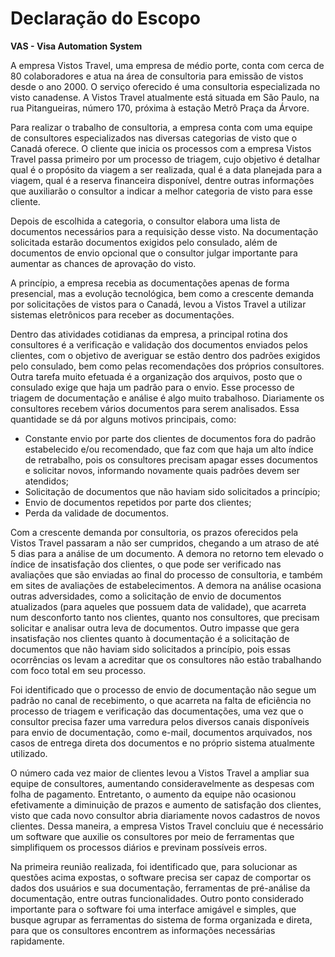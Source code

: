 # Declaração do Escopo

**VAS - Visa Automation System**

A empresa Vistos Travel, uma empresa de médio porte, conta com cerca de 80 colaboradores e atua na área de consultoria para emissão de vistos desde o ano 2000. O serviço oferecido é uma consultoria especializada no visto canadense. A Vistos Travel atualmente está situada em São Paulo, na rua Pitangueiras, número 170, próxima à estação Metrô Praça da Árvore.

Para realizar o trabalho de consultoria, a empresa conta com uma equipe de consultores especializados nas diversas categorias de visto que o Canadá oferece. O cliente que inicia os processos com a empresa Vistos Travel passa primeiro por um processo de triagem, cujo objetivo é detalhar qual é o propósito da viagem a ser realizada, qual é a data planejada para a viagem, qual é a reserva financeira disponível, dentre outras informações que auxiliarão o consultor a indicar a melhor categoria de visto para esse cliente. 

Depois de escolhida a categoria, o consultor elabora uma lista de documentos necessários para a requisição desse visto. Na documentação solicitada estarão documentos exigidos pelo consulado, além de documentos de envio opcional que o consultor julgar importante para aumentar as chances de aprovação do visto.

A princípio, a empresa recebia as documentações apenas de forma presencial, mas a evolução tecnológica, bem como a crescente demanda por solicitações de vistos para o Canadá, levou a Vistos Travel a utilizar sistemas eletrônicos para receber as documentações. 

Dentro das atividades cotidianas da empresa, a principal rotina dos consultores é a verificação e validação dos documentos enviados pelos clientes, com o objetivo de averiguar se estão dentro dos padrões exigidos pelo consulado, bem como pelas recomendações dos próprios consultores. Outra tarefa muito efetuada é a organização dos arquivos, posto que o consulado exige que haja um padrão para o envio. Esse processo de triagem de documentação e análise é algo muito trabalhoso. Diariamente os consultores recebem vários documentos para serem analisados. Essa quantidade se dá por alguns motivos principais, como:



* Constante envio por parte dos clientes de documentos fora do padrão estabelecido e/ou recomendado, que faz com que haja um alto índice de retrabalho, pois os consultores precisam apagar esses documentos e solicitar novos, informando novamente quais padrões devem ser atendidos;
* Solicitação de documentos que não haviam sido solicitados a princípio;
* Envio de documentos repetidos por parte dos clientes;
* Perda da validade de documentos.

Com a crescente demanda por consultoria, os prazos oferecidos pela Vistos Travel passaram a não ser cumpridos, chegando a um atraso de até 5 dias para a análise de um documento. A demora no retorno tem elevado o índice de insatisfação dos clientes, o que pode ser verificado nas avaliações que são enviadas ao final do processo de consultoria, e também em sites de avaliações de estabelecimentos. A demora na análise ocasiona outras adversidades, como a solicitação de envio de documentos atualizados (para aqueles que possuem data de validade), que acarreta num desconforto tanto nos clientes, quanto nos consultores, que precisam solicitar e analisar outra leva de documentos. Outro impasse que gera insatisfação nos clientes quanto à documentação é a solicitação de documentos que não haviam sido solicitados a princípio, pois essas ocorrências os levam a acreditar que os consultores não estão trabalhando com foco total em seu processo.

Foi identificado que o processo de envio de documentação não segue um padrão no canal de recebimento, o que acarreta na falta de eficiência no processo de triagem e verificação das documentações, uma vez que o consultor precisa fazer uma varredura pelos diversos canais disponíveis para envio de documentação, como e-mail, documentos arquivados, nos casos de entrega direta dos documentos e no próprio sistema atualmente utilizado.

O número cada vez maior de clientes levou a Vistos Travel a ampliar sua equipe de consultores, aumentando consideravelmente as despesas com folha de pagamento. Entretanto, o aumento da equipe não ocasionou efetivamente a diminuição de prazos e aumento de satisfação dos clientes, visto que cada novo consultor abria diariamente novos cadastros de novos clientes. Dessa maneira, a empresa Vistos Travel concluiu que é necessário um software que auxilie os consultores por meio de ferramentas que simplifiquem os processos diários e previnam possíveis erros.

Na primeira reunião realizada, foi identificado que, para solucionar as questões acima expostas, o software precisa ser capaz de comportar os dados dos usuários e sua documentação, ferramentas de pré-análise da documentação, entre outras funcionalidades. Outro ponto considerado importante para o software foi uma interface amigável e simples, que busque agrupar as ferramentas do sistema de forma organizada e direta, para que os consultores encontrem as informações necessárias rapidamente.